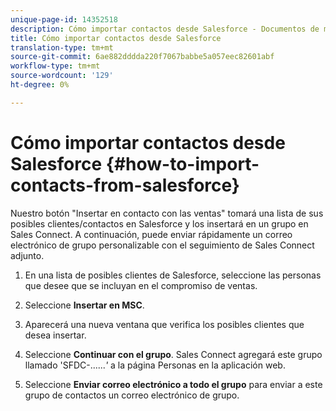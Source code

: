 ```yaml
---
unique-page-id: 14352518
description: Cómo importar contactos desde Salesforce - Documentos de marketing - Documentación del producto
title: Cómo importar contactos desde Salesforce
translation-type: tm+mt
source-git-commit: 6ae882dddda220f7067babbe5a057eec82601abf
workflow-type: tm+mt
source-wordcount: '129'
ht-degree: 0%

---
```



# Cómo importar contactos desde Salesforce {#how-to-import-contacts-from-salesforce}

Nuestro botón &quot;Insertar en contacto con las ventas&quot; tomará una lista de sus posibles clientes/contactos en Salesforce y los insertará en un grupo en Sales Connect. A continuación, puede enviar rápidamente un correo electrónico de grupo personalizable con el seguimiento de Sales Connect adjunto.

1. En una lista de posibles clientes de Salesforce, seleccione las personas que desee que se incluyan en el compromiso de ventas.

1. Seleccione **Insertar en MSC**.

1. Aparecerá una nueva ventana que verifica los posibles clientes que desea insertar.

1. Seleccione **Continuar con el grupo**. Sales Connect agregará este grupo llamado &#39;SFDC-......*&#39;* a la página Personas en la aplicación [ ](https://toutapp.com/login)web.

1. Seleccione **Enviar correo electrónico a todo el grupo** para enviar a este grupo de contactos un correo electrónico de grupo.
